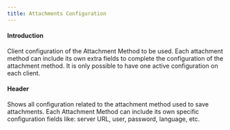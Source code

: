 ```yaml
---
title: Attachments Configuration
---
```


#### Introduction

Client configuration of the Attachment Method to be used. Each attachment method can include its own extra fields to complete the configuration of the attachment method. It is only possible to have one active configuration on each client.

#### Header

Shows all configuration related to the attachment method used to save attachments. Each Attachment Method can include its own specific configuration fields like: server URL, user, password, language, etc.